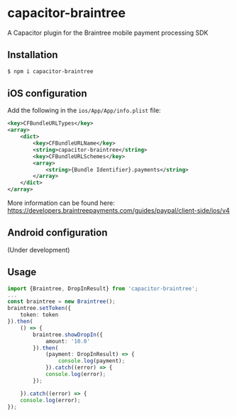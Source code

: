 # capacitor-braintree
A Capacitor plugin for the Braintree mobile payment processing SDK

## Installation

```bash
$ npm i capacitor-braintree
```

## iOS configuration

Add the following in the `ios/App/App/info.plist` file:

```xml
<key>CFBundleURLTypes</key>
<array>
    <dict>
        <key>CFBundleURLName</key>
        <string>capacitor-braintree</string>
        <key>CFBundleURLSchemes</key>
        <array>
            <string>{Bundle Identifier}.payments</string>
        </array>
    </dict>
</array>
```

More information can be found here: https://developers.braintreepayments.com/guides/paypal/client-side/ios/v4

## Android configuration
(Under development)

## Usage

```ts
import {Braintree, DropInResult} from 'capacitor-braintree';
...
const braintree = new Braintree();
braintree.setToken({
    token: token
}).then(
    () => {
        braintree.showDropIn({
            amount: '10.0'
        }).then(
            (payment: DropInResult) => {
                console.log(payment);
            }).catch((error) => {
            console.log(error);
        });

    }).catch((error) => {
    console.log(error);
});
```

